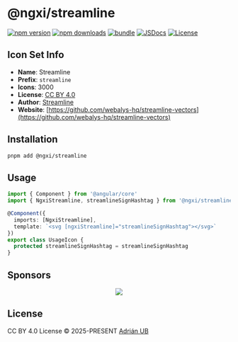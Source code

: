 # @ngxi/streamline

[![npm version][npm-version-src]][npm-version-href]
[![npm downloads][npm-downloads-src]][npm-downloads-href]
[![bundle][bundle-src]][bundle-href]
[![JSDocs][jsdocs-src]][jsdocs-href]
[![License][license-src]][license-href]

## Icon Set Info

- **Name**: Streamline
- **Prefix**: `streamline`
- **Icons**: 3000
- **License**: [CC BY 4.0](https://creativecommons.org/licenses/by/4.0/)
- **Author**: [Streamline](https://github.com/webalys-hq/streamline-vectors)
- **Website**: [https://github.com/webalys-hq/streamline-vectors](https://github.com/webalys-hq/streamline-vectors)

## Installation

```sh
pnpm add @ngxi/streamline
```

## Usage

```ts
import { Component } from '@angular/core'
import { NgxiStreamline, streamlineSignHashtag } from '@ngxi/streamline'

@Component({
  imports: [NgxiStreamline],
  template: `<svg [ngxiStreamline]="streamlineSignHashtag"></svg>`
})
export class UsageIcon {
  protected streamlineSignHashtag = streamlineSignHashtag
}
```

## Sponsors

<p align="center">
  <a href="https://cdn.jsdelivr.net/gh/adrian-ub/static/sponsors.svg">
    <img src='https://cdn.jsdelivr.net/gh/adrian-ub/static/sponsors.svg'/>
  </a>
</p>

## License

CC BY 4.0 License © 2025-PRESENT [Adrián UB](https://github.com/adrian-ub)

<!-- Badges -->

[npm-version-src]: https://img.shields.io/npm/v/@ngxi/streamline?style=flat&colorA=080f12&colorB=1fa669
[npm-version-href]: https://npmjs.com/package/@ngxi/streamline
[npm-downloads-src]: https://img.shields.io/npm/dm/@ngxi/streamline?style=flat&colorA=080f12&colorB=1fa669
[npm-downloads-href]: https://npmjs.com/package/@ngxi/streamline
[bundle-src]: https://img.shields.io/bundlephobia/minzip/@ngxi/streamline?style=flat&colorA=080f12&colorB=1fa669&label=minzip
[bundle-href]: https://bundlephobia.com/result?p=@ngxi/streamline
[license-src]: https://img.shields.io/npm/l/@ngxi/streamline?style=flat&colorA=080f12&colorB=1fa669
[license-href]: https://github.com/adrian-ub/ngxi/blob/main/LICENSE
[jsdocs-src]: https://img.shields.io/badge/jsdocs-reference-080f12?style=flat&colorA=080f12&colorB=1fa669
[jsdocs-href]: https://www.jsdocs.io/package/@ngxi/streamline
